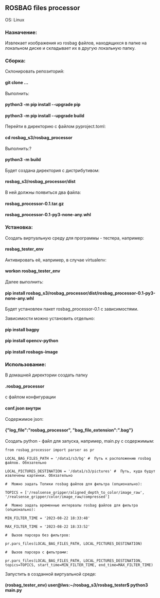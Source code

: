 ## ROSBAG files processor

OS: Linux

### Назначение:

Извлекает изображения из rosbag файлов, находящихся в папке на локальном диске и складывает их в другую локальную папку.

### Сборка:

Склонировать репозиторий:

#### git clone ...

Выполнить:

#### python3 -m pip install --upgrade pip
#### python3 -m pip install --upgrade build

Перейти в директорию с файлом pyproject.toml:

#### cd rosbag_s3/rosbag_processor

Выполнить:?

#### python3 -m build

Будет создана директория с дистрибутивом:

#### rosbag_s3/rosbag_processor/dist

В ней должны появиться два файла:

#### rosbag_processor-0.1.tar.gz
#### rosbag_processor-0.1-py3-none-any.whl

### Установка:

Создать виртуальную среду для программы - тестера, например:

#### rosbag_tester_env

Активировать её, например, в случае virtualenv:

#### workon rosbag_tester_env

Далее выполнить:

#### pip install rosbag_s3/rosbag_processor/dist/rosbag_processor-0.1-py3-none-any.whl

Будет установлен пакет rosbag_processor-0.1 с зависимостями.

Зависимости можно установить отдельно:

#### pip install bagpy
#### pip install opencv-python
#### pip install rosbags-image


### Использование:

В домашней директории создать папку

#### .rosbag_processor

с файлом конфигурации

#### conf.json внутри

Содержимое json:

#### {"log_file":"rosbag_processor", "bag_file_extension":".bag"}

Создать python - файл для запуска, например, main.py с содержимым:  

`from rosbag_processor import parser as pr`

`LOCAL_BAG_FILES_PATH = '/data1/s3/bg' #  Путь к расположению rosbag файлов. Обязательно`

`LOCAL_PICTURES_DESTINATION = '/data1/s3/pictures' #  Путь, куда будут извлечены картинки. Обязательно`

`#  Можно задать Топики rosbag файлов для фильтра (опционально):`

`TOPICS = ['/realsense_gripper/aligned_depth_to_color/image_raw', '/realsense_gripper/color/image_raw/compressed']`

`#  Можно задать временные интервалы rosbag файлов для фильтра (опционально):`

`MIN_FILTER_TIME = '2023-08-22 18:33:48'`

`MAX_FILTER_TIME = '2023-08-22 18:33:52'`

`#  Вызов парсера без фильтров:`

`pr.pars_files(LOCAL_BAG_FILES_PATH, LOCAL_PICTURES_DESTINATION)`

`#  Вызов парсера с фильтрами:`

`pr.pars_files(LOCAL_BAG_FILES_PATH, LOCAL_PICTURES_DESTINATION, topics=TOPICS, start_time=MIN_FILTER_TIME, end_time=MAX_FILTER_TIME)`

Запустить в созданной виртуальной среде:

#### (rosbag_tester_env) user@lws:~/rosbag_s3/rosbag_tester$ python3 main.py
